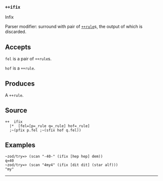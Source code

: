 ### `++ifix`

Infix

Parser modifier: surround with pair of [`++rule`]()s, the output of which is
discarded.

Accepts
-------

`fel` is a pair of `++rule`s.

`hof` is a `++rule`.

Produces
--------

A `++rule`.

Source
------

    ++  ifix
      |*  [fel=[p=_rule q=_rule] hof=_rule]
      ;~(pfix p.fel ;~(sfix hof q.fel))

Examples
--------
    
    ~zod/try=> (scan "-40-" (ifix [hep hep] dem))
    q=40
    ~zod/try=> (scan "4my4" (ifix [dit dit] (star alf)))
    "my"



***
